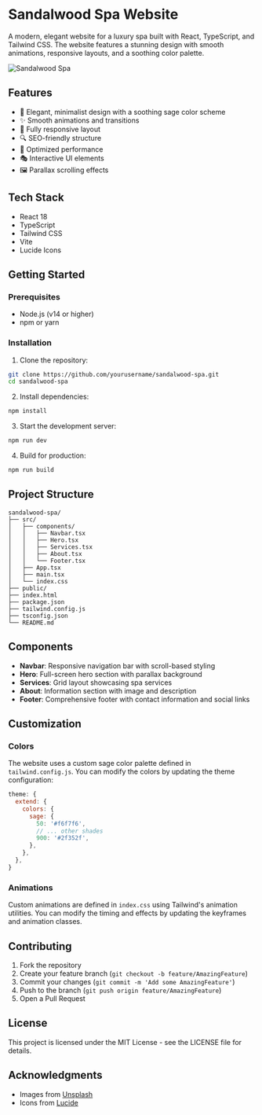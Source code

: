 # Sandalwood Spa Website

A modern, elegant website for a luxury spa built with React, TypeScript, and Tailwind CSS. The website features a stunning design with smooth animations, responsive layouts, and a soothing color palette.

![Sandalwood Spa](https://images.unsplash.com/photo-1540555700478-4be289fbecef?auto=format&fit=crop&q=80)

## Features

- 🎨 Elegant, minimalist design with a soothing sage color scheme
- ✨ Smooth animations and transitions
- 📱 Fully responsive layout
- 🔍 SEO-friendly structure
- 🚀 Optimized performance
- 🎭 Interactive UI elements
- 🖼️ Parallax scrolling effects

## Tech Stack

- React 18
- TypeScript
- Tailwind CSS
- Vite
- Lucide Icons

## Getting Started

### Prerequisites

- Node.js (v14 or higher)
- npm or yarn

### Installation

1. Clone the repository:
```bash
git clone https://github.com/yourusername/sandalwood-spa.git
cd sandalwood-spa
```

2. Install dependencies:
```bash
npm install
```

3. Start the development server:
```bash
npm run dev
```

4. Build for production:
```bash
npm run build
```

## Project Structure

```
sandalwood-spa/
├── src/
│   ├── components/
│   │   ├── Navbar.tsx
│   │   ├── Hero.tsx
│   │   ├── Services.tsx
│   │   ├── About.tsx
│   │   └── Footer.tsx
│   ├── App.tsx
│   ├── main.tsx
│   └── index.css
├── public/
├── index.html
├── package.json
├── tailwind.config.js
├── tsconfig.json
└── README.md
```

## Components

- **Navbar**: Responsive navigation bar with scroll-based styling
- **Hero**: Full-screen hero section with parallax background
- **Services**: Grid layout showcasing spa services
- **About**: Information section with image and description
- **Footer**: Comprehensive footer with contact information and social links

## Customization

### Colors

The website uses a custom sage color palette defined in `tailwind.config.js`. You can modify the colors by updating the theme configuration:

```javascript
theme: {
  extend: {
    colors: {
      sage: {
        50: '#f6f7f6',
        // ... other shades
        900: '#2f352f',
      },
    },
  },
}
```

### Animations

Custom animations are defined in `index.css` using Tailwind's animation utilities. You can modify the timing and effects by updating the keyframes and animation classes.

## Contributing

1. Fork the repository
2. Create your feature branch (`git checkout -b feature/AmazingFeature`)
3. Commit your changes (`git commit -m 'Add some AmazingFeature'`)
4. Push to the branch (`git push origin feature/AmazingFeature`)
5. Open a Pull Request

## License

This project is licensed under the MIT License - see the LICENSE file for details.

## Acknowledgments

- Images from [Unsplash](https://unsplash.com)
- Icons from [Lucide](https://lucide.dev)